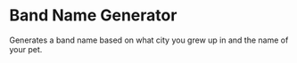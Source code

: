 # Band Name Generator

Generates a band name based on what city you grew up in and the name of your pet.
